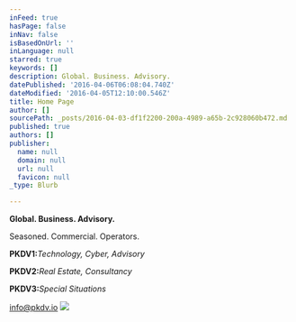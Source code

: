 ```yaml
---
inFeed: true
hasPage: false
inNav: false
isBasedOnUrl: ''
inLanguage: null
starred: true
keywords: []
description: Global. Business. Advisory.
datePublished: '2016-04-06T06:08:04.740Z'
dateModified: '2016-04-05T12:10:00.546Z'
title: Home Page
author: []
sourcePath: _posts/2016-04-03-df1f2200-200a-4989-a65b-2c928060b472.md
published: true
authors: []
publisher:
  name: null
  domain: null
  url: null
  favicon: null
_type: Blurb

---
```

**Global. Business. Advisory.**

Seasoned. Commercial. Operators.

**PKDV1:**_Technology, Cyber, Advisory_

**PKDV2:**_Real Estate, Consultancy_

**PKDV3:**_Special Situations_

info@pkdv.io
![](https://the-grid-user-content.s3-us-west-2.amazonaws.com/98244933-ad86-4cb2-bcb5-6a897a707df6.jpg)